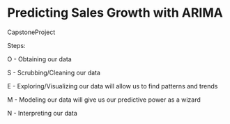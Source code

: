 # Predicting Sales Growth with ARIMA
CapstoneProject

Steps:

O - Obtaining our data

S - Scrubbing/Cleaning our data

E - Exploring/Visualizing our data will allow us to find patterns and trends

M - Modeling our data will give us our predictive power as a wizard

N - Interpreting our data
